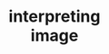 ---
title: interpreting <br> image
code: imagery
description: ""
images:
  poster: cover.jpg
draft: true
weight: 5
---